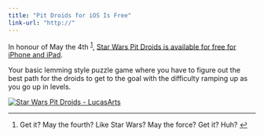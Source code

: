 ```yaml
---
title: "Pit Droids for iOS Is Free"
link-url: "http://"
---
```

<p>In honour of May the 4th <sup id="fnref-20377:1"><a href="#fn-20377:1" rel="footnote">1</a></sup>, <a href="http://click.linksynergy.com/fs-bin/stat?id=6PFrOqNV4B8&offerid=146261&type=3&subid=0&tmpid=1826&RD_PARM1=http%253A%252F%252Fitunes.apple.com%252Fca%252Fapp%252Fstar-wars-pit-droids%252Fid494450386%253Fmt%253D8%2526uo%253D4%2526partnerId%253D30" target="itunes_store">Star Wars Pit Droids is available for free for iPhone and iPad</a>.</p>
<p>Your basic lemming style puzzle game where you have to figure out the best path for the droids to get to the goal with the difficulty ramping up as you go up in levels.</p>
<p><a href="http://click.linksynergy.com/fs-bin/stat?id=6PFrOqNV4B8&offerid=146261&type=3&subid=0&tmpid=1826&RD_PARM1=http%253A%252F%252Fitunes.apple.com%252Fca%252Fapp%252Fstar-wars-pit-droids%252Fid494450386%253Fmt%253D8%2526uo%253D4%2526partnerId%253D30" target="itunes_store"><img src="http://r.mzstatic.com/images/web/linkmaker/badge_appstore-lrg.gif" alt="Star Wars Pit Droids - LucasArts" style="border: 0;"/></a></p>
<div class="footnotes">
<hr />
<ol>
<li id="fn-20377:1">
Get it? May the fourth? Like Star Wars? May the force? Get it? Huh?&#160;<a href="#fnref-20377:1" rev="footnote">&#8617;</a>
</li>
</ol>
</div>
